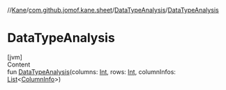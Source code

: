 //[Kane](../../index.md)/[com.github.jomof.kane.sheet](../index.md)/[DataTypeAnalysis](index.md)/[DataTypeAnalysis](-data-type-analysis.md)



# DataTypeAnalysis  
[jvm]  
Content  
fun [DataTypeAnalysis](-data-type-analysis.md)(columns: [Int](https://kotlinlang.org/api/latest/jvm/stdlib/kotlin/-int/index.html), rows: [Int](https://kotlinlang.org/api/latest/jvm/stdlib/kotlin/-int/index.html), columnInfos: [List](https://kotlinlang.org/api/latest/jvm/stdlib/kotlin.collections/-list/index.html)<[ColumnInfo](../-column-info/index.md)>)  



